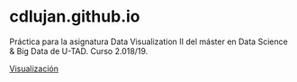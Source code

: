 # cdlujan.github.io

Práctica para la asignatura Data Visualization II del máster en Data Science & Big Data de U-TAD. Curso 2.018/19.

[Visualización](https://username.github.io)
